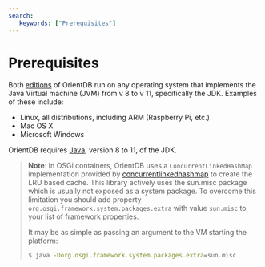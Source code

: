```yaml
---
search:
   keywords: ["Prerequisites"]
---
```


# Prerequisites

Both [editions](../../misc/Editions.md) of OrientDB run on any operating system that implements the Java Virtual machine (JVM) from v 8 to v 11, specifically the JDK. Examples of these include:

- Linux, all distributions, including ARM (Raspberry Pi, etc.)
- Mac OS X
- Microsoft Windows

OrientDB requires [Java](http://www.java.com/en/download), version 8 to 11, of the JDK.

>**Note**: In OSGi containers, OrientDB uses a `ConcurrentLinkedHashMap` implementation provided by [concurrentlinkedhashmap](https://github.com/ben-manes/concurrentlinkedhashmap) to create the LRU based cache. This library actively uses the sun.misc package which is usually not exposed as a system package. To overcome this limitation you should add property `org.osgi.framework.system.packages.extra` with value `sun.misc` to your list of framework properties.
>
>It may be as simple as passing an argument to the VM starting the platform: 
>
>```sh
>$ java -Dorg.osgi.framework.system.packages.extra=sun.misc
>```
